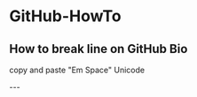 <h1> GitHub-HowTo </h1>

<h2> How to break line on GitHub Bio </h2>

<p> copy and paste "Em Space" Unicode </p>
---
